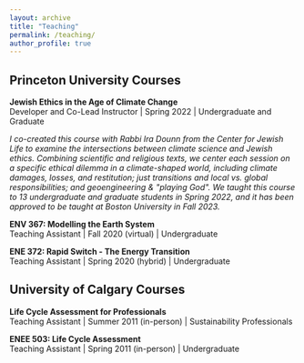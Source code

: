 ```yaml
---
layout: archive
title: "Teaching"
permalink: /teaching/
author_profile: true
---
```

## Princeton University Courses

**Jewish Ethics in the Age of Climate Change**\
Developer and Co-Lead Instructor | Spring 2022 | Undergraduate and Graduate


*I co-created this course with Rabbi Ira Dounn from the Center for Jewish Life to examine the intersections between climate science and Jewish ethics. Combining scientific and religious texts, we center each session on a specific ethical dilemma in a climate-shaped world, including climate damages, losses, and restitution; just transitions and local vs. global responsibilities; and geoengineering & "playing God". We taught this course to 13 undergraduate and graduate students in Spring 2022, and it has been approved to be taught at Boston University in Fall 2023.*

**ENV 367: Modelling the Earth System**\
Teaching Assistant | Fall 2020 (virtual) | Undergraduate

**ENE 372: Rapid Switch - The Energy Transition**\
Teaching Assistant | Spring 2020 (hybrid) | Undergraduate

## University of Calgary Courses

**Life Cycle Assessment for Professionals**\
Teaching Assistant | Summer 2011 (in-person) | Sustainability Professionals

**ENEE 503: Life Cycle Assessment**\
Teaching Assistant | Spring 2011 (in-person) | Undergraduate


